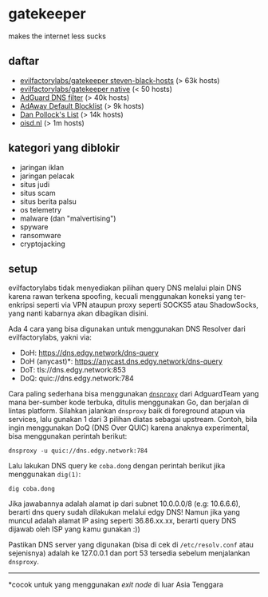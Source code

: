 # gatekeeper

makes the internet less sucks

## daftar

- [evilfactorylabs/gatekeeper steven-black-hosts](https://raw.githubusercontent.com/evilfactorylabs/gatekeeper/main/steven-black-hosts/alternates/fakenews-gambling/hosts) (> 63k hosts)
- [evilfactorylabs/gatekeeper native](https://raw.githubusercontent.com/evilfactorylabs/gatekeeper/main/native.txt) (< 50 hosts)
- [AdGuard DNS filter](https://adguardteam.github.io/AdGuardSDNSFilter/Filters/filter.txt) (> 40k hosts)
- [AdAway Default Blocklist](https://adaway.org/hosts.txt) (> 9k hosts)
- [Dan Pollock's List](https://someonewhocares.org/hosts/zero/hosts) (> 14k hosts)
- [oisd.nl](https://dbl.oisd.nl) (> 1m hosts)

## kategori yang diblokir

- jaringan iklan
- jaringan pelacak
- situs judi
- situs scam
- situs berita palsu
- os telemetry
- malware (dan "malvertising")
- spyware
- ransomware
- cryptojacking

## setup

evilfactorylabs tidak menyediakan pilihan query DNS melalui plain DNS karena rawan terkena spoofing, kecuali menggunakan koneksi
yang ter-enkripsi seperti via VPN ataupun proxy seperti SOCKS5 atau ShadowSocks, yang nanti kabarnya akan dibagikan disini.

Ada 4 cara yang bisa digunakan untuk menggunakan DNS Resolver dari evilfactorylabs, yakni via:

- DoH: https://dns.edgy.network/dns-query
- DoH (anycast)*: https://anycast.dns.edgy.network/dns-query
- DoT: tls://dns.edgy.network:853
- DoQ: quic://dns.edgy.network:784

Cara paling sederhana bisa menggunakan [`dnsproxy`](https://github.com/AdguardTeam/dnsproxy) dari AdguardTeam yang mana ber-sumber kode terbuka, ditulis menggunakan Go, dan berjalan di lintas platform. Silahkan jalankan `dnsproxy` baik di foreground atapun via services, lalu gunakan 1 dari 3 pilihan diatas sebagai upstream. Contoh, bila ingin menggunakan DoQ (DNS Over QUIC) karena anaknya experimental, bisa menggunakan perintah berikut:

```
dnsproxy -u quic://dns.edgy.network:784
```

Lalu lakukan DNS query ke `coba.dong` dengan perintah berikut jika menggunakan `dig(1)`:

```
dig coba.dong
```

Jika jawabannya adalah alamat ip dari subnet 10.0.0.0/8 (e.g: 10.6.6.6), berarti dns query sudah dilakukan melalui edgy DNS! Namun jika yang muncul adalah alamat IP asing seperti 36.86.xx.xx, berarti query DNS dijawab oleh ISP yang kamu gunakan :))

Pastikan DNS server yang digunakan (bisa di cek di `/etc/resolv.conf` atau sejenisnya) adalah ke 127.0.0.1 dan port 53 tersedia sebelum menjalankan `dnsproxy`.

---

*cocok untuk yang menggunakan *exit node* di luar Asia Tenggara
